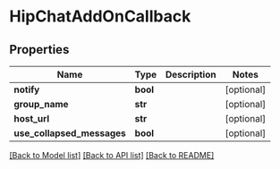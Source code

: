 # HipChatAddOnCallback

## Properties
Name | Type | Description | Notes
------------ | ------------- | ------------- | -------------
**notify** | **bool** |  | [optional] 
**group_name** | **str** |  | [optional] 
**host_url** | **str** |  | [optional] 
**use_collapsed_messages** | **bool** |  | [optional] 

[[Back to Model list]](../README.md#documentation-for-models) [[Back to API list]](../README.md#documentation-for-api-endpoints) [[Back to README]](../README.md)


